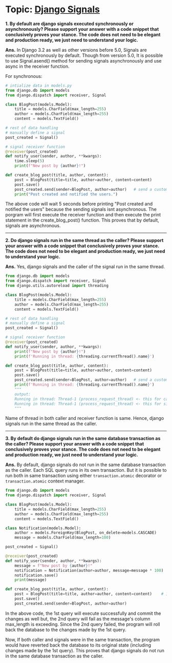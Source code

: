 Topic: [Django Signals](https://docs.djangoproject.com/en/3.2/topics/signals/#receiver-functions)
=================================================================================================

**1. By default are django signals executed synchronously or asynchronously? Please support your answer with a code snippet that conclusively proves your stance. The code does not need to be elegant and production ready, we just need to understand your logic.**

**Ans.** In Django 3.2 as well as other versions before 5.0, Signals are executed synchronously by default.
Though from version 5.0, It is possible to use Signal.asend() method for sending signals asynchronously and use async in the receiver function.

For synchronous:
```python
# intialize data in models.py
from django.db import models
from django.dispatch import receiver, Signal

class BlogPost(models.Model):
    title = models.CharField(max_length=255)
    author = models.CharField(max_length=255)
    content = models.TextField()

# rest of data handling
# manually define a signal
post_created = Signal()

# signal receiver function
@receiver(post_created)
def notify_user(sender, author, **kwargs):
    time.sleep(5)
    print(f"New post by {author}!")

def create_blog_post(title, author, content):
    post = BlogPost(title=title, author=author, content=content)
    post.save()
    post_created.send(sender=BlogPost, author=author)   # send a custom signal
    print("Post created and notified the users.")
```

The above code will wait 5 seconds before printing "Post created and notified the users" because the sending signals isnt asynchronous. The porgram will first execute the receiver function and then execute the print statement in the create_blog_post() function. This proves that by default, signals are asynchronous.

---

**2. Do django signals run in the same thread as the caller? Please support your answer with a code snippet that conclusively proves your stance. The code does not need to be elegant and production ready, we just need to understand your logic.**

**Ans.** Yes, django signals and the caller of the signal run in the same thread.

```python
from django.db import models
from django.dispatch import receiver, Signal
from django.utils.autoreload import threading

class BlogPost(models.Model):
    title = models.CharField(max_length=255)
    author = models.CharField(max_length=255)
    content = models.TextField()

# rest of data handling
# manually define a signal
post_created = Signal()

# signal receiver function
@receiver(post_created)
def notify_user(sender, author, **kwargs):
    print(f"New post by {author}!")
    print(f'Running in thread: {threading.currentThread().name}')

def create_blog_post(title, author, content):
    post = BlogPost(title=title, author=author, content=content)
    post.save()
    post_created.send(sender=BlogPost, author=author)   # send a custom signal
    print(f'Running in thread: {threading.currentThread().name}')
    """
    output:
    Running in thread: Thread-1 (process_request_thread) <- this for caller
    Running in thread: Thread-1 (process_request_thread) <- this for signal
    """
```
Name of thread in both caller and receiver function is same. Hence, django signals run in the same thread as the caller.

---

**3. By default do django signals run in the same database transaction as the caller? Please support your answer with a code snippet that conclusively proves your stance. The code does not need to be elegant and production ready, we just need to understand your logic.**

**Ans.** By default, django signals do not run in the same database transaction as the caller. Each SQL query runs in its own transaction.
But it is possible to run both in same transaction using either `transaction.atomic` decorator or `transaction.atomic` context manager.

```python
from django.db import models
from django.dispatch import receiver, Signal

class BlogPost(models.Model):
    title = models.CharField(max_length=255)
    author = models.CharField(max_length=255)
    content = models.TextField()

class Notification(models.Model):
    author = models.ForeignKey(BlogPost, on_delete=models.CASCADE)
    message = models.CharField(max_length=100)

post_created = Signal()

@receiver(post_created)
def notify_user(sender, author, **kwargs):
    message = f"New post by {author}!"
    notification = Notification(author=author, message=message * 100)   # 2. this query will fail as message column is exceeding its max_length (100)
    notification.save()
    print(message)

def create_blog_post(title, author, content):
    post = BlogPost(title=title, author=author, content=content)    # 1. db operation in the caller codeblock
    post.save()
    post_created.send(sender=BlogPost, author=author)
```

In the above code, the 1st query will execute successfully and commit the changes as well but, the 2nd query will fail as the message's column max_length is exceeding. Since the 2nd query failed, the program will roll back the database to the changes made by the 1st query.

Now, If both caller and signals were in the same transaction, the program would have reverted back the database to its original state (including changes made by the 1st query). This proves that django signals do not run in the same database transaction as the caller.
